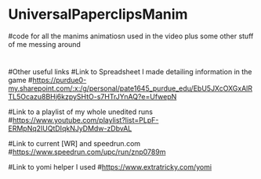 # UniversalPaperclipsManim
#code for all the manims animatiosn used in the video plus some other stuff of me messing around
#
#Other useful links
#Link to Spreadsheet I made detailing information in the game
#https://purdue0-my.sharepoint.com/:x:/g/personal/pate1645_purdue_edu/EbU5JXcOXGxAlRTL5Ocazu8BHj6kzpySHtO-s7HTrJYnAQ?e=UfwepN

#Link to a playlist of my whole unedited runs
#https://www.youtube.com/playlist?list=PLpF-ERMpNq2IUQtDIqkNJyDMdw-zDbvAL

#Link to current [WR] and speedrun.com
#https://www.speedrun.com/upc/run/znp0789m

#Link to yomi helper I used
#https://www.extratricky.com/yomi
